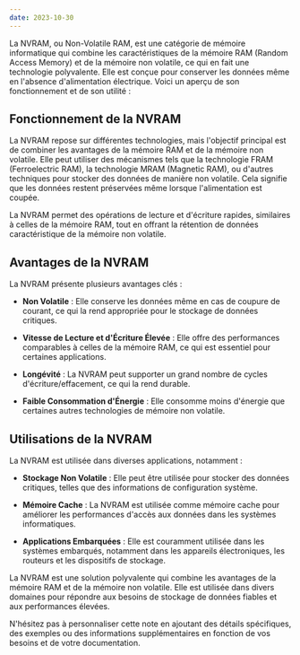 ```yaml
---
date: 2023-10-30
---
```


La NVRAM, ou Non-Volatile RAM, est une catégorie de mémoire informatique qui combine les caractéristiques de la mémoire RAM (Random Access Memory) et de la mémoire non volatile, ce qui en fait une technologie polyvalente. Elle est conçue pour conserver les données même en l'absence d'alimentation électrique. Voici un aperçu de son fonctionnement et de son utilité :

## Fonctionnement de la NVRAM

La NVRAM repose sur différentes technologies, mais l'objectif principal est de combiner les avantages de la mémoire RAM et de la mémoire non volatile. Elle peut utiliser des mécanismes tels que la technologie FRAM (Ferroelectric RAM), la technologie MRAM (Magnetic RAM), ou d'autres techniques pour stocker des données de manière non volatile. Cela signifie que les données restent préservées même lorsque l'alimentation est coupée.

La NVRAM permet des opérations de lecture et d'écriture rapides, similaires à celles de la mémoire RAM, tout en offrant la rétention de données caractéristique de la mémoire non volatile.

## Avantages de la NVRAM

La NVRAM présente plusieurs avantages clés :

- **Non Volatile** : Elle conserve les données même en cas de coupure de courant, ce qui la rend appropriée pour le stockage de données critiques.

- **Vitesse de Lecture et d'Écriture Élevée** : Elle offre des performances comparables à celles de la mémoire RAM, ce qui est essentiel pour certaines applications.

- **Longévité** : La NVRAM peut supporter un grand nombre de cycles d'écriture/effacement, ce qui la rend durable.

- **Faible Consommation d'Énergie** : Elle consomme moins d'énergie que certaines autres technologies de mémoire non volatile.

## Utilisations de la NVRAM

La NVRAM est utilisée dans diverses applications, notamment :

- **Stockage Non Volatile** : Elle peut être utilisée pour stocker des données critiques, telles que des informations de configuration système.

- **Mémoire Cache** : La NVRAM est utilisée comme mémoire cache pour améliorer les performances d'accès aux données dans les systèmes informatiques.

- **Applications Embarquées** : Elle est couramment utilisée dans les systèmes embarqués, notamment dans les appareils électroniques, les routeurs et les dispositifs de stockage.

La NVRAM est une solution polyvalente qui combine les avantages de la mémoire RAM et de la mémoire non volatile. Elle est utilisée dans divers domaines pour répondre aux besoins de stockage de données fiables et aux performances élevées.

N'hésitez pas à personnaliser cette note en ajoutant des détails spécifiques, des exemples ou des informations supplémentaires en fonction de vos besoins et de votre documentation.
